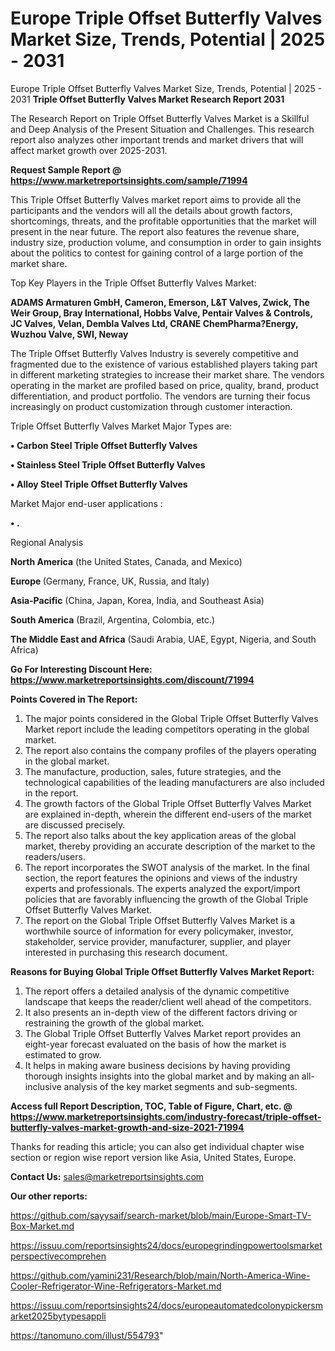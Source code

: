 # Europe Triple Offset Butterfly Valves Market Size, Trends, Potential | 2025 - 2031
Europe Triple Offset Butterfly Valves Market Size, Trends, Potential | 2025 - 2031
<strong>Triple Offset Butterfly Valves Market Research Report 2031</strong>

The Research Report on Triple Offset Butterfly Valves Market is a Skillful and Deep Analysis of the Present Situation and Challenges. This research report also analyzes other important trends and market drivers that will affect market growth over 2025-2031.

<strong>Request Sample Report @ <a href=https://www.marketreportsinsights.com/sample/71994>https://www.marketreportsinsights.com/sample/71994</a></strong>

This Triple Offset Butterfly Valves market report aims to provide all the participants and the vendors will all the details about growth factors, shortcomings, threats, and the profitable opportunities that the market will present in the near future. The report also features the revenue share, industry size, production volume, and consumption in order to gain insights about the politics to contest for gaining control of a large portion of the market share.

Top Key Players in the Triple Offset Butterfly Valves Market:

<strong>ADAMS Armaturen GmbH, Cameron, Emerson, L&T Valves, Zwick, The Weir Group, Bray International, Hobbs Valve, Pentair Valves & Controls, JC Valves, Velan, Dembla Valves Ltd, CRANE ChemPharma?Energy, Wuzhou Valve, SWI, Neway</strong>

The Triple Offset Butterfly Valves Industry is severely competitive and fragmented due to the existence of various established players taking part in different marketing strategies to increase their market share. The vendors operating in the market are profiled based on price, quality, brand, product differentiation, and product portfolio. The vendors are turning their focus increasingly on product customization through customer interaction.

Triple Offset Butterfly Valves Market Major Types are:

<strong>• Carbon Steel Triple Offset Butterfly Valves

• Stainless Steel Triple Offset Butterfly Valves

• Alloy Steel Triple Offset Butterfly Valves</strong>

Market Major end-user applications :

<strong>• .</strong>

Regional Analysis

</u><strong><b>North America</b></strong> (the United States, Canada, and Mexico)

<strong><b>Europe </b></strong>(Germany, France, UK, Russia, and Italy)

<strong><b>Asia-Pacific</b></strong> (China, Japan, Korea, India, and Southeast Asia)

<strong><b>South America</b></strong> (Brazil, Argentina, Colombia, etc.)

<strong><b>The Middle East and Africa</b></strong> (Saudi Arabia, UAE, Egypt, Nigeria, and South Africa)

<strong>Go For Interesting Discount Here: <a href=https://www.marketreportsinsights.com/discount/71994>https://www.marketreportsinsights.com/discount/71994</a></strong>

<strong>Points Covered in The Report:</strong>
<ol>
  <li>The major points considered in the Global Triple Offset Butterfly Valves Market report include the leading competitors operating in the global market.</li>
  <li>The report also contains the company profiles of the players operating in the global market.</li>
  <li>The manufacture, production, sales, future strategies, and the technological capabilities of the leading manufacturers are also included in the report.</li>
  <li>The growth factors of the Global Triple Offset Butterfly Valves Market are explained in-depth, wherein the different end-users of the market are discussed precisely.</li>
  <li>The report also talks about the key application areas of the global market, thereby providing an accurate description of the market to the readers/users.</li>
  <li>The report incorporates the SWOT analysis of the market. In the final section, the report features the opinions and views of the industry experts and professionals. The experts analyzed the export/import policies that are favorably influencing the growth of the Global Triple Offset Butterfly Valves Market.</li>
  <li>The report on the Global Triple Offset Butterfly Valves Market is a worthwhile source of information for every policymaker, investor, stakeholder, service provider, manufacturer, supplier, and player interested in purchasing this research document.</li>
</ol>
<strong>Reasons for Buying Global Triple Offset Butterfly Valves Market Report:</strong>

<ol>
  <li>The report offers a detailed analysis of the dynamic competitive landscape that keeps the reader/client well ahead of the competitors.</li>
  <li>It also presents an in-depth view of the different factors driving or restraining the growth of the global market.</li>
  <li>The Global Triple Offset Butterfly Valves Market report provides an eight-year forecast evaluated on the basis of how the market is estimated to grow.</li>
  <li>It helps in making aware business decisions by having providing thorough insights insights into the global market and by making an all-inclusive analysis of the key market segments and sub-segments.</li>
</ol>
<strong>Access full Report Description, TOC, Table of Figure, Chart, etc. @ <a href=https://www.marketreportsinsights.com/industry-forecast/triple-offset-butterfly-valves-market-growth-and-size-2021-71994>https://www.marketreportsinsights.com/industry-forecast/triple-offset-butterfly-valves-market-growth-and-size-2021-71994</a></strong>


Thanks for reading this article; you can also get individual chapter wise section or region wise report version like Asia, United States, Europe.

<strong>Contact Us:</strong>
sales@marketreportsinsights.com

<strong>Our other reports:</strong>

<a href=https://github.com/sayysaif/search-market/blob/main/Europe-Smart-TV-Box-Market.md>https://github.com/sayysaif/search-market/blob/main/Europe-Smart-TV-Box-Market.md</a>

<a href=https://issuu.com/reportsinsights24/docs/europegrindingpowertoolsmarketperspectivecomprehen>https://issuu.com/reportsinsights24/docs/europegrindingpowertoolsmarketperspectivecomprehen</a>

<a href=https://github.com/yamini231/Research/blob/main/North-America-Wine-Cooler-Refrigerator-Wine-Refrigerators-Market.md>https://github.com/yamini231/Research/blob/main/North-America-Wine-Cooler-Refrigerator-Wine-Refrigerators-Market.md</a>

<a href=https://issuu.com/reportsinsights24/docs/europeautomatedcolonypickersmarket2025bytypesappli>https://issuu.com/reportsinsights24/docs/europeautomatedcolonypickersmarket2025bytypesappli</a>

<a href=https://tanomuno.com/illust/554793>https://tanomuno.com/illust/554793</a>"
